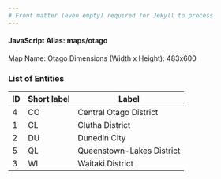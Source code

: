 ```yaml
---
# Front matter (even empty) required for Jekyll to process
---
```


#### JavaScript Alias: maps/otago

Map Name: Otago
Dimensions (Width x Height): 483x600





### List of Entities

ID | Short label | Label
---|---|---|
4|CO|Central Otago District
1|CL|Clutha District
2|DU|Dunedin City
5|QL|Queenstown-Lakes District
3|WI|Waitaki District

